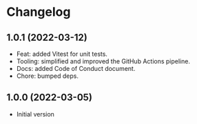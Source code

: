# Changelog

## 1.0.1 (2022-03-12)

- Feat: added Vitest for unit tests.
- Tooling: simplified and improved the GitHub Actions pipeline.
- Docs: added Code of Conduct document.
- Chore: bumped deps.

## 1.0.0 (2022-03-05)

- Initial version
